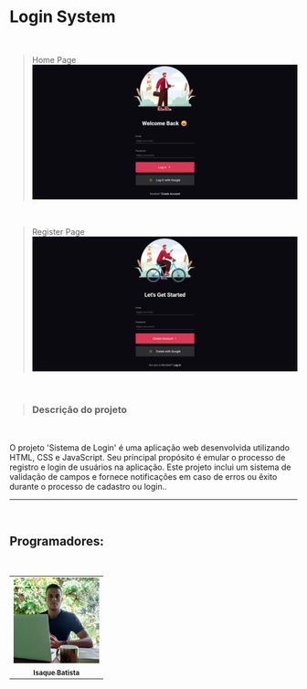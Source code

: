<h1>Login System</h1>
<br>

> Home Page
> <br>
> <img src="./assets/homePage.png" alt="image-login">

<br>

> Register Page
> <br>
> <img src="./assets/registerPage.png" alt="image-register">

<br>

> <h3>Descrição do projeto</h3>

<br>

O projeto 'Sistema de Login' é uma aplicação web desenvolvida utilizando HTML, CSS e JavaScript. Seu principal propósito é emular o processo de registro e login de usuários na aplicação. Este projeto inclui um sistema de validação de campos e fornece notificações em caso de erros ou êxito durante o processo de cadastro ou login..

---
 <br>

 <h2>Programadores:</h2>

 <br>

<table>
  <tr>
      <td align="center">
          <a href="#">
                <img src="./assets/my-image.jpeg" width="150px;" alt="Foto Isaque Batista GitHub"/><br>
                <sub>
                <b>Isaque Batista</b>
                </sub>
         </a>
      </td>
  </tr>
</table>

